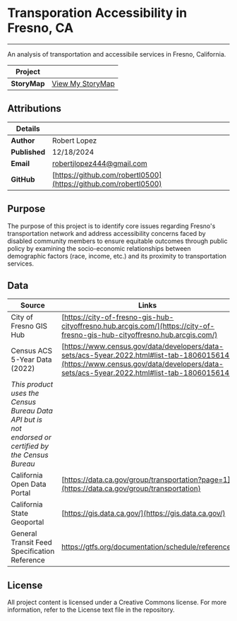 # Transporation Accessibility in Fresno, CA
---
An analysis of transportation and accessibile services in Fresno, California.

| Project                                                                 |                                                          |
|-------------------------------------------------------------------------|----------------------------------------------------------|
| **StoryMap** | [View My StoryMap](https://storymaps.arcgis.com/stories/7751a3e5091644a2a9d168613c3a2e34)                           |

## Attributions

| Details                                                                                     |                                      |
|------------------------------------------------------------------------|-----------------------------------------------------------|
| **Author**                                                                                  | Robert Lopez                                                                              |
| **Published**                                                                               | 12/18/2024                                                                                |
| **Email**                                                                                   | robertjlopez444@gmail.com                                                                 |
| **GitHub**                                                                                  | [https://github.com/robertl0500](https://github.com/robertl0500)                          |


## Purpose
The purpose of this project is to identify core issues regarding Fresno's transportation network and address accessibility concerns faced by disabled community members to ensure equitable outcomes through public policy by examining the socio-economic relationships between demographic factors (race, income, etc.) and its proximity to transportation services. 

## Data

| Source                           | Links                                                                                                     |
|----------------------------------|-----------------------------------------------------------------------------------------------------------|
| City of Fresno GIS Hub           | [https://city-of-fresno-gis-hub-cityoffresno.hub.arcgis.com/](https://city-of-fresno-gis-hub-cityoffresno.hub.arcgis.com/) |
| Census ACS 5-Year Data (2022)    | [https://www.census.gov/data/developers/data-sets/acs-5year.2022.html#list-tab-1806015614](https://www.census.gov/data/developers/data-sets/acs-5year.2022.html#list-tab-1806015614) |
| *This product uses the Census Bureau Data API but is not endorsed or certified by the Census Bureau*|
| California Open Data Portal | [https://data.ca.gov/group/transportation?page=1](https://data.ca.gov/group/transportation) |
| California State Geoportal | [https://gis.data.ca.gov/](https://gis.data.ca.gov/)
| General Transit Feed Specification Reference | https://gtfs.org/documentation/schedule/reference/ 


## License
All project content is licensed under a Creative Commons license. For more information, refer to the License text file in the repository.

